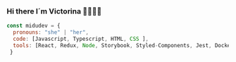 ### Hi there I´m Victorina 👩🏻‍💻✨

```js
const midudev = {
  pronouns: "she" | "her",
  code: [Javascript, Typescript, HTML, CSS ],
  tools: [React, Redux, Node, Storybook, Styled-Components, Jest, Docker],
 }
```




<!--
**victorinacarelli/victorinacarelli** is a ✨ _special_ ✨ repository because its `README.md` (this file) appears on your GitHub profile.

Here are some ideas to get you started:

- 🔭 I’m currently working on ...
- 🌱 I’m currently learning ...
- 👯 I’m looking to collaborate on ...
- 🤔 I’m looking for help with ...
- 💬 Ask me about ...
- 📫 How to reach me: ...
- 😄 Pronouns: ...
- ⚡ Fun fact: ...
-->

